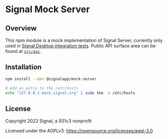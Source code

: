 <!-- Copyright 2021-2022 Signal Messenger, LLC -->
<!-- SPDX-License-Identifier: AGPL-3.0-only -->
# Signal Mock Server

## Overview

This npm module is a mock implementation of Signal Server, currently only used
in [Signal Desktop integration tests][0]. Public API surface area can be found at
[`src/api`][1].

## Installation

```sh
npm install --dev @signalapp/mock-server

# Add an entry to the /etc/hosts
echo "127.0.0.1 mock.signal.org" | sudo tee -a /etc/hosts
```

## License

Copyright 2022 Signal, a 501c3 nonprofit

Licensed under the AGPLv3: https://opensource.org/licenses/agpl-3.0

[0]: https://github.com/signalapp/Signal-Desktop/tree/development/ts/test-mock
[1]: https://github.com/signalapp/Mock-Signal-Server/tree/main/src/api
